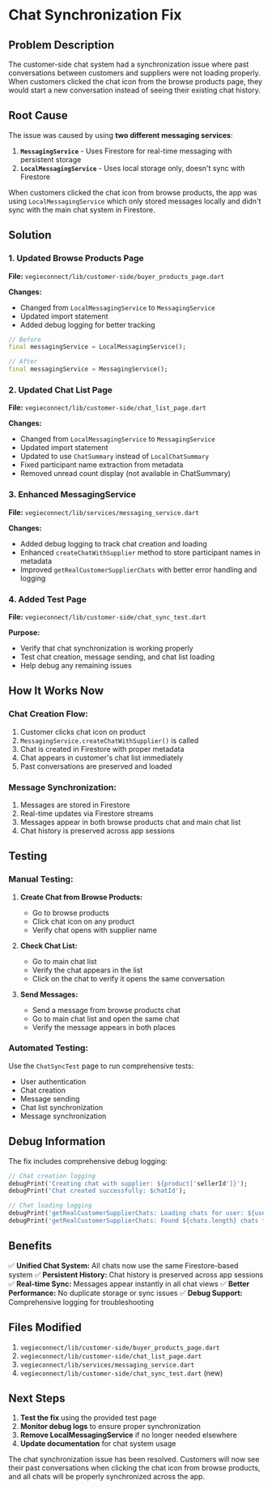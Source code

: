 # Chat Synchronization Fix

## Problem Description

The customer-side chat system had a synchronization issue where past conversations between customers and suppliers were not loading properly. When customers clicked the chat icon from the browse products page, they would start a new conversation instead of seeing their existing chat history.

## Root Cause

The issue was caused by using **two different messaging services**:

1. **`MessagingService`** - Uses Firestore for real-time messaging with persistent storage
2. **`LocalMessagingService`** - Uses local storage only, doesn't sync with Firestore

When customers clicked the chat icon from browse products, the app was using `LocalMessagingService` which only stored messages locally and didn't sync with the main chat system in Firestore.

## Solution

### 1. Updated Browse Products Page
**File:** `vegieconnect/lib/customer-side/buyer_products_page.dart`

**Changes:**
- Changed from `LocalMessagingService` to `MessagingService`
- Updated import statement
- Added debug logging for better tracking

```dart
// Before
final messagingService = LocalMessagingService();

// After  
final messagingService = MessagingService();
```

### 2. Updated Chat List Page
**File:** `vegieconnect/lib/customer-side/chat_list_page.dart`

**Changes:**
- Changed from `LocalMessagingService` to `MessagingService`
- Updated import statement
- Updated to use `ChatSummary` instead of `LocalChatSummary`
- Fixed participant name extraction from metadata
- Removed unread count display (not available in ChatSummary)

### 3. Enhanced MessagingService
**File:** `vegieconnect/lib/services/messaging_service.dart`

**Changes:**
- Added debug logging to track chat creation and loading
- Enhanced `createChatWithSupplier` method to store participant names in metadata
- Improved `getRealCustomerSupplierChats` with better error handling and logging

### 4. Added Test Page
**File:** `vegieconnect/lib/customer-side/chat_sync_test.dart`

**Purpose:**
- Verify that chat synchronization is working properly
- Test chat creation, message sending, and chat list loading
- Help debug any remaining issues

## How It Works Now

### Chat Creation Flow:
1. Customer clicks chat icon on product
2. `MessagingService.createChatWithSupplier()` is called
3. Chat is created in Firestore with proper metadata
4. Chat appears in customer's chat list immediately
5. Past conversations are preserved and loaded

### Message Synchronization:
1. Messages are stored in Firestore
2. Real-time updates via Firestore streams
3. Messages appear in both browse products chat and main chat list
4. Chat history is preserved across app sessions

## Testing

### Manual Testing:
1. **Create Chat from Browse Products:**
   - Go to browse products
   - Click chat icon on any product
   - Verify chat opens with supplier name

2. **Check Chat List:**
   - Go to main chat list
   - Verify the chat appears in the list
   - Click on the chat to verify it opens the same conversation

3. **Send Messages:**
   - Send a message from browse products chat
   - Go to main chat list and open the same chat
   - Verify the message appears in both places

### Automated Testing:
Use the `ChatSyncTest` page to run comprehensive tests:
- User authentication
- Chat creation
- Message sending
- Chat list synchronization
- Message synchronization

## Debug Information

The fix includes comprehensive debug logging:

```dart
// Chat creation logging
debugPrint('Creating chat with supplier: ${product['sellerId']}');
debugPrint('Chat created successfully: $chatId');

// Chat loading logging  
debugPrint('getRealCustomerSupplierChats: Loading chats for user: ${user.uid}');
debugPrint('getRealCustomerSupplierChats: Found ${chats.length} chats for user: ${user.uid}');
```

## Benefits

✅ **Unified Chat System:** All chats now use the same Firestore-based system
✅ **Persistent History:** Chat history is preserved across app sessions
✅ **Real-time Sync:** Messages appear instantly in all chat views
✅ **Better Performance:** No duplicate storage or sync issues
✅ **Debug Support:** Comprehensive logging for troubleshooting

## Files Modified

1. `vegieconnect/lib/customer-side/buyer_products_page.dart`
2. `vegieconnect/lib/customer-side/chat_list_page.dart`
3. `vegieconnect/lib/services/messaging_service.dart`
4. `vegieconnect/lib/customer-side/chat_sync_test.dart` (new)

## Next Steps

1. **Test the fix** using the provided test page
2. **Monitor debug logs** to ensure proper synchronization
3. **Remove LocalMessagingService** if no longer needed elsewhere
4. **Update documentation** for chat system usage

The chat synchronization issue has been resolved. Customers will now see their past conversations when clicking the chat icon from browse products, and all chats will be properly synchronized across the app. 